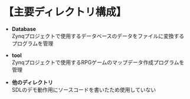# 【主要ディレクトリ構成】
* **Database**</br>
Zynqプロジェクトで使用するデータベースのデータをファイルに変換するプログラムを管理

* **tool**</br>
Zynqプロジェクトで使用するRPGゲームのマップデータ作成プログラムを管理

* **他のディレクトリ**</br>
SDLのデモ動作用にソースコードを書いたため使用していない
